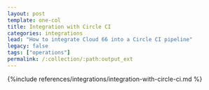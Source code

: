 ```yaml
---
layout: post
template: one-col
title: Integration with Circle CI
categories: integrations
lead: "How to integrate Cloud 66 into a Circle CI pipeline"
legacy: false
tags: ["operations"]
permalink: /:collection/:path:output_ext
---
```


{%include references/integrations/integration-with-circle-ci.md %}
